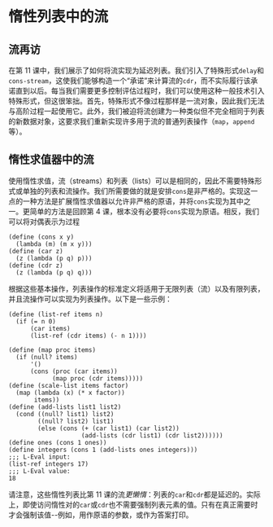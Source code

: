 # 惰性列表中的流

## 流再访

在第 11 课中，我们展示了如何将流实现为延迟列表。我们引入了特殊形式`delay`和`cons-stream`，这使我们能够构造一个“承诺”来计算流的`cdr`，而不实际履行该承诺直到以后。每当我们需要更多控制评估过程时，我们可以使用这种一般技术引入特殊形式，但这很笨拙。首先，特殊形式不像过程那样是一流对象，因此我们无法与高阶过程一起使用它。此外，我们被迫将流创建为一种类似但不完全相同于列表的新数据对象，这要求我们重新实现许多用于流的普通列表操作（`map`，`append`等）。

## 惰性求值器中的流

使用惰性求值，流（streams）和列表（lists）可以是相同的，因此不需要特殊形式或单独的列表和流操作。我们所需要做的就是安排`cons`是非严格的。实现这一点的一种方法是扩展惰性求值器以允许非严格的原语，并将`cons`实现为其中之一。更简单的方法是回顾第 4 课，根本没有必要将`cons`实现为原语。相反，我们可以将对偶表示为过程

```
(define (cons x y)
  (lambda (m) (m x y)))
(define (car z)
  (z (lambda (p q) p)))
(define (cdr z)
  (z (lambda (p q) q))) 
```

根据这些基本操作，列表操作的标准定义将适用于无限列表（流）以及有限列表，并且流操作可以实现为列表操作。以下是一些示例：

```
(define (list-ref items n)
  (if (= n 0)
      (car items)
      (list-ref (cdr items) (- n 1))))

(define (map proc items)
  (if (null? items)
      '()
      (cons (proc (car items))
            (map proc (cdr items)))))
(define (scale-list items factor)
  (map (lambda (x) (* x factor))
       items))
(define (add-lists list1 list2)
  (cond ((null? list1) list2)
        ((null? list2) list1)
        (else (cons (+ (car list1) (car list2))
                    (add-lists (cdr list1) (cdr list2))))))
(define ones (cons 1 ones))
(define integers (cons 1 (add-lists ones integers)))
;;; L-Eval input:
(list-ref integers 17)
;;; L-Eval value:
18 
```

请注意，这些惰性列表比第 11 课的流*更懒惰*：列表的`car`和`cdr`都是延迟的。实际上，即使访问惰性对的`car`或`cdr`也不需要强制列表元素的值。只有在真正需要时才会强制该值--例如，用作原语的参数，或作为答案打印。
